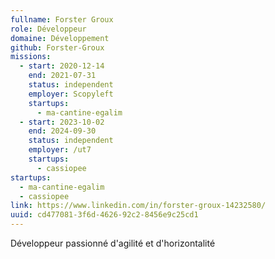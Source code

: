 ```yaml
---
fullname: Forster Groux
role: Développeur
domaine: Développement
github: Forster-Groux
missions:
  - start: 2020-12-14
    end: 2021-07-31
    status: independent
    employer: Scopyleft
    startups:
      - ma-cantine-egalim
  - start: 2023-10-02
    end: 2024-09-30
    status: independent
    employer: /ut7
    startups:
      - cassiopee
startups:
  - ma-cantine-egalim
  - cassiopee
link: https://www.linkedin.com/in/forster-groux-14232580/
uuid: cd477081-3f6d-4626-92c2-8456e9c25cd1
---
```

Développeur passionné d'agilité et d'horizontalité